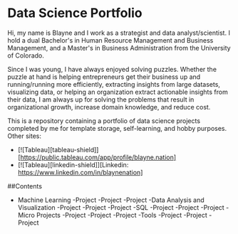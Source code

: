 # Data Science Portfolio

Hi, my name is Blayne and I work as a strategist and data analyst/scientist. I hold a dual Bachelor's in Human Resource Management and Business Management, and a Master's in Business Administration from the University of Colorado.

Since I was young, I have always enjoyed solving puzzles. Whether the puzzle at hand is helping entrepreneurs get their business up and running/running more efficiently, extracting insights from large datasets, visualizing data, or helping an organization extract actionable insights from their data, I am always up for solving the problems that result in organizational growth, increase domain knowledge, and reduce cost.

This is a repository containing a portfolio of data science projects completed by me for template storage, self-learning, and hobby purposes.
Other sites:
- [![Tableau][tableau-shield]][https://public.tableau.com/app/profile/blayne.nation]
- [![Tableau][linkedin-shield]][Linkedin: https://www.linkedin.com/in/blaynenation]

##Contents
- Machine Learning
  -Project
  -Project
  -Project
-Data Analysis and Visualization
  -Project
  -Project
  -Project
-SQL
  -Project
  -Project
  -Project
-Micro Projects
  -Project
  -Project
  -Project
-Tools
  -Project
  -Project
  -Project
